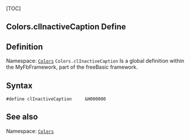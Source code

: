 [TOC]
## Colors.clInactiveCaption Define

## Definition
Namespace: [`Colors`](Colors.md)
`Colors.clInactiveCaption` Is a global definition within the MyFbFramework, part of the freeBasic framework.
## Syntax

```freeBasic
#define clInactiveCaption     &H000000
```

## See also
Namespace: [`Colors`](Colors.md)
